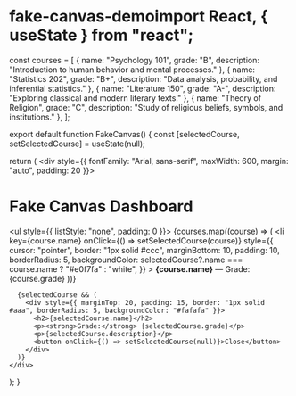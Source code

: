# fake-canvas-demoimport React, { useState } from "react";

const courses = [
  { name: "Psychology 101", grade: "B", description: "Introduction to human behavior and mental processes." },
  { name: "Statistics 202", grade: "B+", description: "Data analysis, probability, and inferential statistics." },
  { name: "Literature 150", grade: "A-", description: "Exploring classical and modern literary texts." },
  { name: "Theory of Religion", grade: "C", description: "Study of religious beliefs, symbols, and institutions." },
];

export default function FakeCanvas() {
  const [selectedCourse, setSelectedCourse] = useState(null);

  return (
    <div style={{ fontFamily: "Arial, sans-serif", maxWidth: 600, margin: "auto", padding: 20 }}>
      <h1>Fake Canvas Dashboard</h1>
      <ul style={{ listStyle: "none", padding: 0 }}>
        {courses.map((course) => (
          <li
            key={course.name}
            onClick={() => setSelectedCourse(course)}
            style={{
              cursor: "pointer",
              border: "1px solid #ccc",
              marginBottom: 10,
              padding: 10,
              borderRadius: 5,
              backgroundColor: selectedCourse?.name === course.name ? "#e0f7fa" : "white",
            }}
          >
            <strong>{course.name}</strong> — Grade: {course.grade}
          </li>
        ))}
      </ul>

      {selectedCourse && (
        <div style={{ marginTop: 20, padding: 15, border: "1px solid #aaa", borderRadius: 5, backgroundColor: "#fafafa" }}>
          <h2>{selectedCourse.name}</h2>
          <p><strong>Grade:</strong> {selectedCourse.grade}</p>
          <p>{selectedCourse.description}</p>
          <button onClick={() => setSelectedCourse(null)}>Close</button>
        </div>
      )}
    </div>
  );
}

